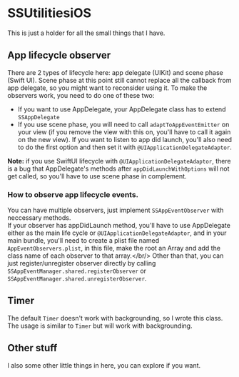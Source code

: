 # SSUtilitiesiOS

This is just a holder for all the small things that I have.

## App lifecycle observer
There are 2 types of lifecycle here: app delegate (UIKit) and scene phase (Swift UI). Scene phase at this point still cannot replace all the callback from app delegate, so you might want to reconsider using it. To make the observers work, you need to do one of these two: <br/>
* If you want to use AppDelegate, your AppDelegate class has to extend `SSAppDelegate`
* If you use scene phase, you will need to call `adaptToAppEventEmitter` on your view (if you remove the view with this on, you'll have to call it again on the new view). If you want to listen to app did launch, you'll also need to do the first option and then set it with `@UIApplicationDelegateAdaptor`.

**Note:** if you use SwiftUI lifecycle with `@UIApplicationDelegateAdaptor`, there is a bug that AppDelegate's methods after `appDidLaunchWithOptions` will not get called, so you'll have to use scene phase in complement.

### How to observe app lifecycle events.
You can have multiple observers, just implement `SSAppEventObserver` with neccessary methods.<br/>
If your observer has appDidLaunch method, you'll have to use AppDelegate either as the main life cycle or `@UIApplicationDelegateAdaptor`, and in your main bundle, you'll need to create a plist file named `AppEventObservers.plist`, in this file, make the root an Array and add the class name of each observer to that array.</br/>
Other than that, you can just register/unregister observer directly by calling `SSAppEventManager.shared.registerObserver` or `SSAppEventManager.shared.unregisterObserver`.

## Timer
The default `Timer` doesn't work with backgrounding, so I wrote this class. The usage is similar to `Timer` but will work with backgrounding.

## Other stuff
I also some other little things in here, you can explore if you want.
